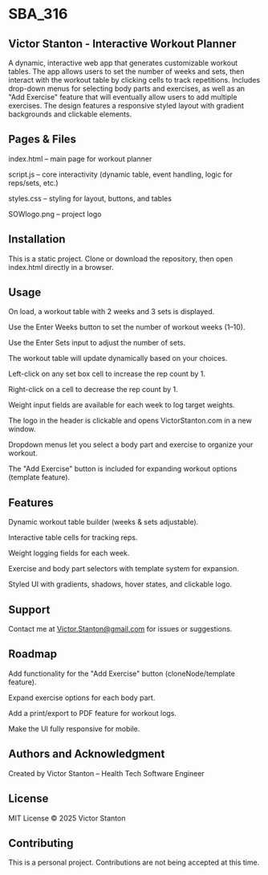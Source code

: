 # SBA_316
## Victor Stanton - Interactive Workout Planner

A dynamic, interactive web app that generates customizable workout tables. The app allows users to set the number of weeks and sets, then interact with the workout table by clicking cells to track repetitions. Includes drop-down menus for selecting body parts and exercises, as well as an "Add Exercise" feature that will eventually allow users to add multiple exercises. The design features a responsive styled layout with gradient backgrounds and clickable elements.

## Pages & Files

index.html – main page for workout planner

script.js – core interactivity (dynamic table, event handling, logic for reps/sets, etc.)

styles.css – styling for layout, buttons, and tables

SOWlogo.png – project logo

## Installation

This is a static project. Clone or download the repository, then open index.html directly in a browser.

## Usage

On load, a workout table with 2 weeks and 3 sets is displayed.

Use the Enter Weeks button to set the number of workout weeks (1–10).

Use the Enter Sets input to adjust the number of sets.

The workout table will update dynamically based on your choices.

Left-click on any set box cell to increase the rep count by 1.

Right-click on a cell to decrease the rep count by 1.

Weight input fields are available for each week to log target weights.

The logo in the header is clickable and opens VictorStanton.com
 in a new window.

Dropdown menus let you select a body part and exercise to organize your workout.

The "Add Exercise" button is included for expanding workout options (template feature).

## Features

Dynamic workout table builder (weeks & sets adjustable).

Interactive table cells for tracking reps.

Weight logging fields for each week.

Exercise and body part selectors with template system for expansion.

Styled UI with gradients, shadows, hover states, and clickable logo.

## Support

Contact me at Victor.Stanton@gmail.com
 for issues or suggestions.

## Roadmap

Add functionality for the "Add Exercise" button (cloneNode/template feature).

Expand exercise options for each body part.

Add a print/export to PDF feature for workout logs.

Make the UI fully responsive for mobile.

## Authors and Acknowledgment

Created by Victor Stanton – Health Tech Software Engineer

## License

MIT License © 2025 Victor Stanton

## Contributing

This is a personal project. Contributions are not being accepted at this time.